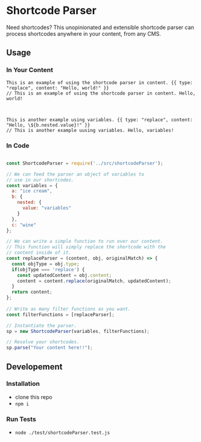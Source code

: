 # Shortcode Parser
Need shortcodes? This unopinionated and extensible shortcode parser can process shortcodes anywhere in your content, from any CMS. 

## Usage

### In Your Content
```
This is an example of using the shortcode parser in content. {{ type: "replace", content: "Hello, world!" }}
// This is an example of using the shortcode parser in content. Hello, world!



This is another example using variables. {{ type: "replace", content: "Hello, \${b.nested.value}!" }}
// This is another example uusing variables. Hello, variables!
```

### In Code
```javascript

const ShortcodeParser = require('../src/shortcodeParser');

// We can feed the parser an object of variables to 
// use in our shortcodes.
const variables = {
  a: "ice cream",
  b: {
    nested: {
      value: "variables"
    }
  },
  c: "wine"
};

// We can write a simple function to run over our content.
// This function will simply replace the shortcode with the 
// content inside of it.
const replaceParser = (content, obj, originalMatch) => {
  const objType = obj.type;
  if(objType === 'replace') {
    const updatedContent = obj.content;
    content = content.replace(originalMatch, updatedContent);
  }
  return content;
};
      
// Write as many filter functions as you want.
const filterFunctions = [replaceParser];

// Instantiate the parser.
sp = new ShortcodeParser(variables, filterFunctions);

// Resolve your shortcodes.
sp.parse("Your content here!!");
```

## Developement

### Installation
- clone this repo
- `npm i`

### Run Tests
- `node ./test/shortcodeParser.test.js`